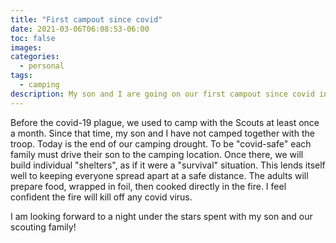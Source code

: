 ```yaml
---
title: "First campout since covid"
date: 2021-03-06T06:08:53-06:00
toc: false
images:
categories:
  - personal
tags: 
  - camping
description: My son and I are going on our first campout since covid in early 2020.
---
```


Before the covid-19 plague, we used to camp with the Scouts at least once a month. Since that time, my son and I have not camped together with the troop. Today is the end of our camping drought. To be "covid-safe" each family must drive their son to the camping location. Once there, we will build individual "shelters", as if it were a "survival" situation. This lends itself well to keeping everyone spread apart at a safe distance. The adults will prepare food, wrapped in foil, then cooked directly in the fire. I feel confident the fire will kill off any covid virus.

I am looking forward to a night under the stars spent with my son and our scouting family!
